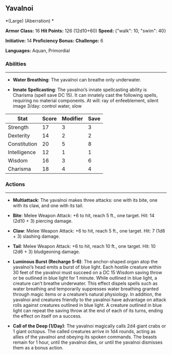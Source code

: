 ## Yavalnoi
*(Large) (Aberration) *

**Armor Class:** 16
**Hit Points:** 126 (12d10+60)
**Speed:** {"walk": 10, "swim": 40}

**Initiative:** 14
**Proficiency Bonus:**
**Challenge:** 6

**Languages:** Aquan, Primordial

### Abilities
 --- 
- **Water Breathing**: The yavalnoi can breathe only underwater.

- **Innate Spellcasting**: The yavalnoi’s innate spellcasting ability is Charisma (spell save DC 15). It can innately cast the following spells, requiring no material components.
At will: ray of enfeeblement, silent image
3/day: control water, slow



| Stat | Score | Modifier | Save |
| ---- | ---- | ---- | ---- |
| Strength | 17 | 3 | 3 |
| Dexterity | 14 | 2 | 2 |
| Constitution | 20 | 5 | 8 |
| Intelligence | 12 | 1 | 1 |
| Wisdom | 16 | 3 | 6 |
| Charisma | 18 | 4 | 4 |

### Actions
 --- 
- **Multiattack**: The yavalnoi makes three attacks: one with its bite, one with its claw, and one with its tail.

- **Bite**: Melee Weapon Attack: +6 to hit, reach 5 ft., one target. Hit: 14 (2d10 + 3) piercing damage.

- **Claw**: Melee Weapon Attack: +6 to hit, reach 5 ft., one target. Hit: 7 (1d8 + 3) slashing damage.

- **Tail**: Melee Weapon Attack: +6 to hit, reach 10 ft., one target. Hit: 10 (2d6 + 3) bludgeoning damage.

- **Luminous Burst (Recharge 5-6)**: The anchor-shaped organ atop the yavalnoi’s head emits a burst of blue light. Each hostile creature within 30 feet of the yavalnoi must succeed on a DC 15 Wisdom saving throw or be outlined in blue light for 1 minute. While outlined in blue light, a creature can’t breathe underwater. This effect dispels spells such as water breathing and temporarily suppresses water breathing granted through magic items or a creature’s natural physiology. In addition, the yavalnoi and creatures friendly to the yavalnoi have advantage on attack rolls against creatures outlined in blue light. A creature outlined in blue light can repeat the saving throw at the end of each of its turns, ending the effect on itself on a success.

- **Call of the Deep (1/Day)**: The yavalnoi magically calls 2d4 giant crabs or 1 giant octopus. The called creatures arrive in 1d4 rounds, acting as allies of the yavalnoi and obeying its spoken commands. The beasts remain for 1 hour, until the yavalnoi dies, or until the yavalnoi dismisses them as a bonus action.

